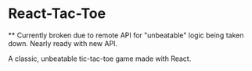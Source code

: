 # React-Tac-Toe

** Currently broken due to remote API for "unbeatable" logic being taken down. Nearly ready with new API. 

A classic, unbeatable tic-tac-toe game made with React. 

